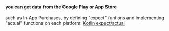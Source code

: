 #### you can get data from the Google Play or App Store
such as In-App Purchases, by defining "expect" funtions and implementing "actual" functions on each platform:
[Kotlin expect/actual](https://kotlinlang.org/docs/mpp-connect-to-apis.html)